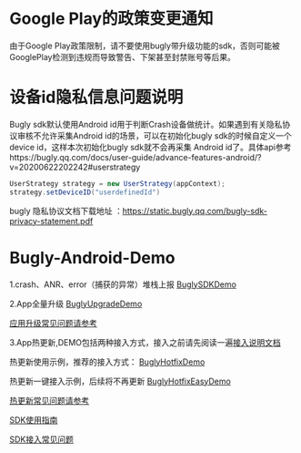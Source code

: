 # Google Play的政策变更通知
由于Google Play政策限制，请不要使用bugly带升级功能的sdk，否则可能被GooglePlay检测到违规而导致警告、下架甚至封禁账号等后果。

# 设备id隐私信息问题说明
Bugly sdk默认使用Android id用于判断Crash设备做统计。如果遇到有关隐私协议审核不允许采集Android id的场景，可以在初始化bugly sdk的时候自定义一个device id，这样本次初始化bugly sdk就不会再采集 Android id了。具体api参考https://bugly.qq.com/docs/user-guide/advance-features-android/?v=20200622202242#userstrategy
```java
UserStrategy strategy = new UserStrategy(appContext);
strategy.setDeviceID("userdefinedId")
```
bugly 隐私协议文档下载地址 ：https://static.bugly.qq.com/bugly-sdk-privacy-statement.pdf

# Bugly-Android-Demo

1.crash、ANR、error（捕获的异常）堆栈上报 [BuglySDKDemo](https://github.com/BuglyDevTeam/Bugly-Android-Demo/tree/master/BuglySDKDemo)

2.App全量升级 [BuglyUpgradeDemo](https://github.com/BuglyDevTeam/Bugly-Android-Demo/tree/master/BuglyUpgradeDemo)

[应用升级常见问题请参考](https://github.com/BuglyDevTeam/Bugly-Android-Demo/wiki#app升级问题汇总)

3.App热更新,DEMO包括两种接入方式，接入之前请先阅读一遍[接入说明文档](https://github.com/BuglyDevTeam/Bugly-Android-Demo/wiki/%E7%83%AD%E6%9B%B4%E6%96%B0SDK%E6%8E%A5%E5%85%A5%E8%AF%B4%E6%98%8E)

热更新使用示例，推荐的接入方式： [BuglyHotfixDemo](https://github.com/BuglyDevTeam/Bugly-Android-Demo/tree/master/BuglyHotfixDemo)

热更新一键接入示例，后续将不再更新 [BuglyHotfixEasyDemo](https://github.com/BuglyDevTeam/Bugly-Android-Demo/tree/master/BuglyHotfixEasyDemo)

[热更新常见问题请参考](https://github.com/BuglyDevTeam/Bugly-Android-Demo/wiki#%E7%83%AD%E6%9B%B4%E6%96%B0%E9%97%AE%E9%A2%98%E6%B1%87%E6%80%BB)

[SDK使用指南](https://bugly.qq.com/docs/)

[SDK接入常见问题](https://github.com/BuglyDevTeam/Bugly-Android-Demo/wiki)
